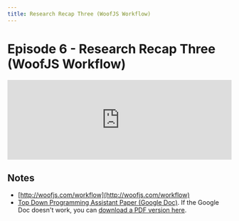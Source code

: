 ```yaml
---
title: Research Recap Three (WoofJS Workflow)
---
```


# Episode 6 - Research Recap Three (WoofJS Workflow)

<iframe src="https://omny.fm/shows/future-of-coding/6-research-recap-three-woofjs-workflow/embed" width="100%" height="180" frameborder="0"></iframe>
    
## Notes

*   [http://woofjs.com/workflow](http://woofjs.com/workflow)
*   [Top Down Programming Assistant Paper (Google Doc)](https://docs.google.com/document/d/1gt4SDLgCSeKa_h1seWtriPFsve8aYHzdhuADWas2j0c/edit#heading=h.5gx0zjbf597u). If the Google Doc doesn't work, you can [download a PDF version here](https://github.com/futureofcoding/futureofcoding.org/files/1248895/Top-down.programming.assistant.pdf).